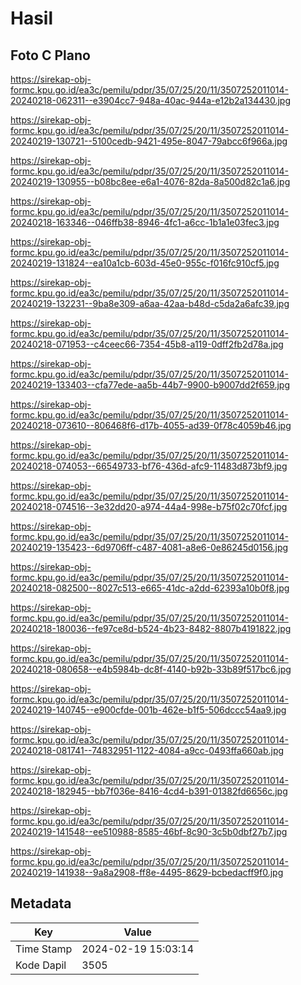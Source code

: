 # Hasil

## Foto C Plano

https://sirekap-obj-formc.kpu.go.id/ea3c/pemilu/pdpr/35/07/25/20/11/3507252011014-20240218-062311--e3904cc7-948a-40ac-944a-e12b2a134430.jpg

https://sirekap-obj-formc.kpu.go.id/ea3c/pemilu/pdpr/35/07/25/20/11/3507252011014-20240219-130721--5100cedb-9421-495e-8047-79abcc6f966a.jpg

https://sirekap-obj-formc.kpu.go.id/ea3c/pemilu/pdpr/35/07/25/20/11/3507252011014-20240219-130955--b08bc8ee-e6a1-4076-82da-8a500d82c1a6.jpg

https://sirekap-obj-formc.kpu.go.id/ea3c/pemilu/pdpr/35/07/25/20/11/3507252011014-20240218-163346--046ffb38-8946-4fc1-a6cc-1b1a1e03fec3.jpg

https://sirekap-obj-formc.kpu.go.id/ea3c/pemilu/pdpr/35/07/25/20/11/3507252011014-20240219-131824--ea10a1cb-603d-45e0-955c-f016fc910cf5.jpg

https://sirekap-obj-formc.kpu.go.id/ea3c/pemilu/pdpr/35/07/25/20/11/3507252011014-20240219-132231--9ba8e309-a6aa-42aa-b48d-c5da2a6afc39.jpg

https://sirekap-obj-formc.kpu.go.id/ea3c/pemilu/pdpr/35/07/25/20/11/3507252011014-20240218-071953--c4ceec66-7354-45b8-a119-0dff2fb2d78a.jpg

https://sirekap-obj-formc.kpu.go.id/ea3c/pemilu/pdpr/35/07/25/20/11/3507252011014-20240219-133403--cfa77ede-aa5b-44b7-9900-b9007dd2f659.jpg

https://sirekap-obj-formc.kpu.go.id/ea3c/pemilu/pdpr/35/07/25/20/11/3507252011014-20240218-073610--806468f6-d17b-4055-ad39-0f78c4059b46.jpg

https://sirekap-obj-formc.kpu.go.id/ea3c/pemilu/pdpr/35/07/25/20/11/3507252011014-20240218-074053--66549733-bf76-436d-afc9-11483d873bf9.jpg

https://sirekap-obj-formc.kpu.go.id/ea3c/pemilu/pdpr/35/07/25/20/11/3507252011014-20240218-074516--3e32dd20-a974-44a4-998e-b75f02c70fcf.jpg

https://sirekap-obj-formc.kpu.go.id/ea3c/pemilu/pdpr/35/07/25/20/11/3507252011014-20240219-135423--6d9706ff-c487-4081-a8e6-0e86245d0156.jpg

https://sirekap-obj-formc.kpu.go.id/ea3c/pemilu/pdpr/35/07/25/20/11/3507252011014-20240218-082500--8027c513-e665-41dc-a2dd-62393a10b0f8.jpg

https://sirekap-obj-formc.kpu.go.id/ea3c/pemilu/pdpr/35/07/25/20/11/3507252011014-20240218-180036--fe97ce8d-b524-4b23-8482-8807b4191822.jpg

https://sirekap-obj-formc.kpu.go.id/ea3c/pemilu/pdpr/35/07/25/20/11/3507252011014-20240218-080658--e4b5984b-dc8f-4140-b92b-33b89f517bc6.jpg

https://sirekap-obj-formc.kpu.go.id/ea3c/pemilu/pdpr/35/07/25/20/11/3507252011014-20240219-140745--e900cfde-001b-462e-b1f5-506dccc54aa9.jpg

https://sirekap-obj-formc.kpu.go.id/ea3c/pemilu/pdpr/35/07/25/20/11/3507252011014-20240218-081741--74832951-1122-4084-a9cc-0493ffa660ab.jpg

https://sirekap-obj-formc.kpu.go.id/ea3c/pemilu/pdpr/35/07/25/20/11/3507252011014-20240218-182945--bb7f036e-8416-4cd4-b391-01382fd6656c.jpg

https://sirekap-obj-formc.kpu.go.id/ea3c/pemilu/pdpr/35/07/25/20/11/3507252011014-20240219-141548--ee510988-8585-46bf-8c90-3c5b0dbf27b7.jpg

https://sirekap-obj-formc.kpu.go.id/ea3c/pemilu/pdpr/35/07/25/20/11/3507252011014-20240219-141938--9a8a2908-ff8e-4495-8629-bcbedacff9f0.jpg


## Metadata

| Key        | Value               |
| ---------- | ------------------- |
| Time Stamp | 2024-02-19 15:03:14 |
| Kode Dapil | 3505                |



